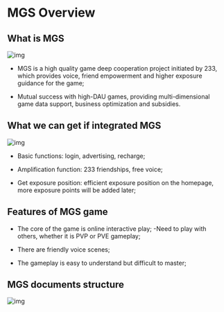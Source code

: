 # MGS Overview

## What is MGS

![img](https://cdn.233xyx.com/1617276618922_141.png)

- MGS is a high quality game deep cooperation project initiated by 233, which provides voice, friend empowerment and higher exposure guidance for the game;

- Mutual success with high-DAU games, providing multi-dimensional game data support, business optimization and subsidies.

## What we can get if integrated MGS

![img](https://cdn.233xyx.com/1617276619220_043.png)

- Basic functions: login, advertising, recharge;

- Amplification function: 233 friendships, free voice;

- Get exposure position: efficient exposure position on the homepage, more exposure points will be added later;

## Features of MGS game

- The core of the game is online interactive play;
  -Need to play with others, whether it is PVP or PVE gameplay;

- There are friendly voice scenes;

- The gameplay is easy to understand but difficult to master;

## MGS documents structure

![img](https://cdn.233xyx.com/1617259048674_004.png)

 